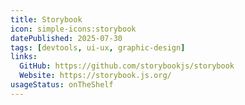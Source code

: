 ```yaml
---
title: Storybook
icon: simple-icons:storybook
datePublished: 2025-07-30
tags: [devtools, ui-ux, graphic-design]
links:
  GitHub: https://github.com/storybookjs/storybook
  Website: https://storybook.js.org/
usageStatus: onTheShelf
---
```

